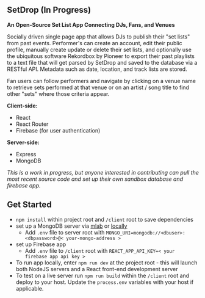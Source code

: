 ## SetDrop (In Progress)
**An Open-Source Set List App Connecting DJs, Fans, and Venues**

Socially driven single page app that allows DJs to publish their "set lists" from past events. Performer's can create an account, edit their public profile, manually create update or delete their set lists, and optionally use the ubiquitous software Rekordbox by Pioneer to export their past playlists to a text file that will get parsed by SetDrop and saved to the database via a RESTful API. Metadata such as date, location, and track lists are stored.

Fan users can follow performers and navigate by clicking on a venue name to retrieve sets performed at that venue or on an artist / song title to find other "sets" where those criteria appear.

**Client-side:**
 - React
 - React Router
- Firebase (for user authentication)

**Server-side:**
- Express
- MongoDB

*This is a work in progress, but anyone interested in contributing can pull the most recent source code and set up their own sandbox database and firebase app.*

## Get Started
* `npm install` within project root and `/client` root to save dependencies
* set up a MongoDB server via [mlab](http://mlab.com) or [locally](https://docs.mongodb.com/)
	* Add `.env` file to server root with `MONGO_URI=mongodb://<dbuser>:<dbpassword>@< your-mongo-address >`
* set up Firebase app
	* Add `.env` file to `/client` root with `REACT_APP_API_KEY=< your firebase app api key >`
* To run app locally, enter `npm run dev` at the project root - this will launch both NodeJS servers and a React front-end development server
* To test on a live server run `npm run build` within the `/client` root and deploy to your host. Update the `process.env` variables with your host if applicable.
